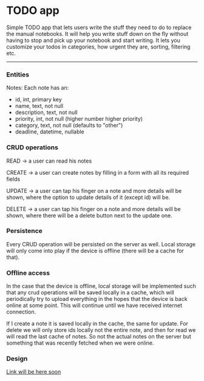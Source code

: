 # TODO app

Simple TODO app that lets users write the stuff they need to do to replace the manual notebooks. It will help you write stuff down on the fly without having to stop and pick up your notebook and start writing. It lets you customize your todos in categories, how urgent they are, sorting, filtering etc.

---

### Entities

Notes:
Each note has an:
- id, int, primary key
- name, text, not null
- description, text, not null
- priority, int, not null (higher number higher priority)
- category, text, not null (defaults to "other")
- deadline, datetime, nullable

### CRUD operations

READ -> a user can read his notes

CREATE -> a user can create notes by filling in a form with all its required fields

UPDATE -> a user can tap his finger on a note and more details will be shown, where the option to update details of it (except id) will be.

DELETE -> a user can tap his finger on a note and more details will be shown, where there will be a delete button next to the update one.


### Persistence

Every CRUD operation will be persisted on the server as well. Local storage will only come into play if the device is offline (there will be a cache for that).

### Offline access

In the case that the device is offline, local storage will be implemented such that any crud operations will be saved locally in a cache, which will periodically try to upload everything in the hopes that the device is back online at some point. This will continue until we have received internet connection.

If I create a note it is saved locally in the cache, the same for update. For delete we will only store ids locally not the entire note, and then for read we will read the last cache of notes. So not the actual notes on the server but something that was recently fetched when we were online.

### Design

[Link will be here soon](link)
